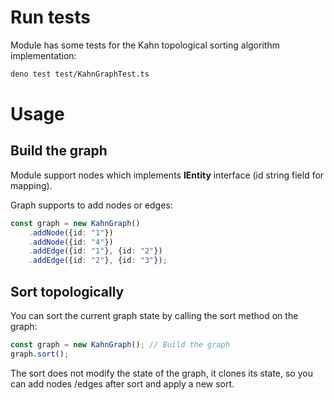 # Run tests

Module has some tests for the Kahn topological sorting algorithm implementation:

```bash
deno test test/KahnGraphTest.ts
```

# Usage

## Build the graph

Module support nodes which implements **IEntity** interface (id string field for mapping). 

Graph supports to add nodes or edges:

```typescript
const graph = new KahnGraph()
    .addNode({id: "1"})
    .addNode({id: "4"})
    .addEdge({id: "1"}, {id: "2"})
    .addEdge({id: "2"}, {id: "3"});
```

## Sort topologically

You can sort the current graph state by calling the sort method on the graph:

```typescript
const graph = new KahnGraph(); // Build the graph
graph.sort();
```

The sort does not modify the state of the graph, it clones its state, so you can add nodes /edges after sort and apply a new sort.
